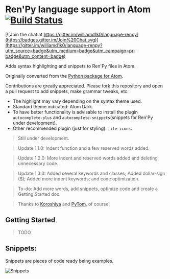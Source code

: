 # Ren'Py language support in Atom  [![Build Status](https://travis-ci.org/williamd1k0/language-renpy.svg?branch=patch-1)](https://travis-ci.org/williamd1k0/language-renpy)

[![Join the chat at https://gitter.im/williamd1k0/language-renpy](https://badges.gitter.im/Join%20Chat.svg)](https://gitter.im/williamd1k0/language-renpy?utm_source=badge&utm_medium=badge&utm_campaign=pr-badge&utm_content=badge)

Adds syntax highlighting and snippets to Ren'Py files in Atom.

Originally converted from the [Python package for Atom](https://github.com/atom/language-python).

Contributions are greatly appreciated. Please fork this repository and open a
pull request to add snippets, make grammar tweaks, etc.

* The highlight may vary depending on the syntax theme used.
* Standard theme indicated: Atom Dark.
* To have better functionality is advisable to install the plugin `autocomplete-plus` and `autocomplete-snippets`(snippets for Ren'Py under development).
* Other recommended plugin (just for styling): `file-icons`.

>Still under development.

>Update 1.1.0: Indent function and a few reserved words added.

>Update 1.2.0: More indent and reserved words added and deleting unnecessary code.

>Update 1.3.0: Added several keywords and classes; Added dollar-sign ($); Added more indent keywords; and code optimization.

>To-do: Add more words, add snippets, optimize code and create a Getting Started doc.

>Thanks to [Koroshiya](https://github.com/koroshiya) and [PyTom](https://github.com/renpytom), of course!

## Getting Started
>TODO

## Snippets:
Snippets are pieces of code ready being examples.

![Snippets](http://i.gyazo.com/e8adaed0ea77d69bc5fed058fb60951d.gif)

